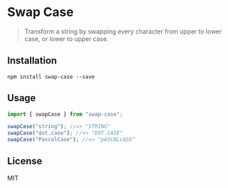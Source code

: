 # Swap Case

> Transform a string by swapping every character from upper to lower case, or lower to upper case.

## Installation

```
npm install swap-case --save
```

## Usage

```js
import { swapCase } from "swap-case";

swapCase("string"); //=> "STRING"
swapCase("dot.case"); //=> "DOT.CASE"
swapCase("PascalCase"); //=> "pASCALcASE"
```

## License

MIT
